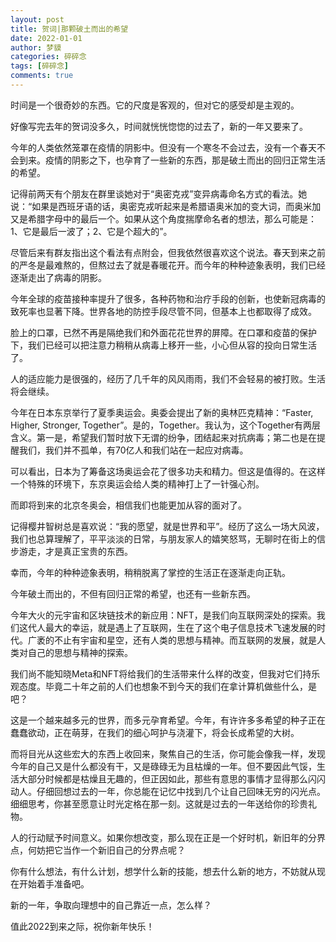 ```yaml
---
layout: post
title: 贺词|那颗破土而出的希望
date: 2022-01-01
author: 梦貘
categories: 碎碎念
tags: [碎碎念]
comments: true
---
```


时间是一个很奇妙的东西。它的尺度是客观的，但对它的感受却是主观的。

好像写完去年的贺词没多久，时间就恍恍惚惚的过去了，新的一年又要来了。

今年的人类依然笼罩在疫情的阴影中。但没有一个寒冬不会过去，没有一个春天不会到来。疫情的阴影之下，也孕育了一些新的东西，那是破土而出的回归正常生活的希望。

记得前两天有个朋友在群里谈她对于“奥密克戎”变异病毒命名方式的看法。她说：“如果是西班牙语的话，奥密克戎听起来是希腊语奥米加的变大词，而奥米加又是希腊字母中的最后一个。如果从这个角度揣摩命名者的想法，那么可能是：1、它是最后一波了；2、它是个超大的”。

尽管后来有群友指出这个看法有点附会，但我依然很喜欢这个说法。春天到来之前的严冬是最难熬的，但熬过去了就是春暖花开。而今年的种种迹象表明，我们已经逐渐走出了病毒的阴影。

今年全球的疫苗接种率提升了很多，各种药物和治疗手段的创新，也使新冠病毒的致死率也显著下降。世界各地的防控手段尽管不同，但基本上也都取得了成效。

脸上的口罩，已然不再是隔绝我们和外面花花世界的屏障。在口罩和疫苗的保护下，我们已经可以把注意力稍稍从病毒上移开一些，小心但从容的投向日常生活了。

人的适应能力是很强的，经历了几千年的风风雨雨，我们不会轻易的被打败。生活将会继续。

今年在日本东京举行了夏季奥运会。奥委会提出了新的奥林匹克精神：“Faster, Higher, Stronger, Together”。是的，Together。我认为，这个Together有两层含义。第一是，希望我们暂时放下无谓的纷争，团结起来对抗病毒；第二也是在提醒我们，我们并不孤单，有70亿人和我们站在一起应对病毒。

可以看出，日本为了筹备这场奥运会花了很多功夫和精力。但这是值得的。在这样一个特殊的环境下，东京奥运会给人类的精神打上了一针强心剂。

而即将到来的北京冬奥会，相信我们也能更加从容的面对了。

记得樱井智树总是喜欢说：“我的愿望，就是世界和平”。经历了这么一场大风波，我们也总算理解了，平平淡淡的日常，与朋友家人的嬉笑怒骂，无聊时在街上的信步游走，才是真正宝贵的东西。

幸而，今年的种种迹象表明，稍稍脱离了掌控的生活正在逐渐走向正轨。

今年破土而出的，不但有回归正常的希望，也还有一些新东西。

今年大火的元宇宙和区块链技术的新应用：NFT，是我们向互联网深处的探索。我们这代人最大的幸运，就是遇上了互联网，生在了这个电子信息技术飞速发展的时代。广袤的不止有宇宙和星空，还有人类的思想与精神。而互联网的发展，就是人类对自己的思想与精神的探索。

我们尚不能知晓Meta和NFT将给我们的生活带来什么样的改变，但我对它们持乐观态度。毕竟二十年之前的人们也想象不到今天的我们在拿计算机做些什么，是吧？

这是一个越来越多元的世界，而多元孕育希望。今年，有许许多多希望的种子正在蠢蠢欲动，正在萌芽，在我们的细心呵护与浇灌下，将会长成希望的大树。

而将目光从这些宏大的东西上收回来，聚焦自己的生活，你可能会像我一样，发现今年的自己又是什么都没有干，又是碌碌无为且枯燥的一年。但不要因此气馁，生活大部分时候都是枯燥且无趣的，但正因如此，那些有意思的事情才显得那么闪闪动人。仔细回想过去的一年，你总能在记忆中找到几个让自己回味无穷的闪光点。细细思考，你甚至愿意让时光定格在那一刻。这就是过去的一年送给你的珍贵礼物。

人的行动赋予时间意义。如果你想改变，那么现在正是一个好时机，新旧年的分界点，何妨把它当作一个新旧自己的分界点呢？

你有什么想法，有什么计划，想学什么新的技能，想去什么新的地方，不妨就从现在开始着手准备吧。

新的一年，争取向理想中的自己靠近一点，怎么样？

值此2022到来之际，祝你新年快乐！

